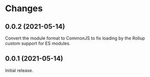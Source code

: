 # Changes

## 0.0.2 (2021-05-14)

Convert the module format to CommonJS to fix loading by the Rollup custom support for ES modules.

## 0.0.1 (2021-05-14)

Initial release.
